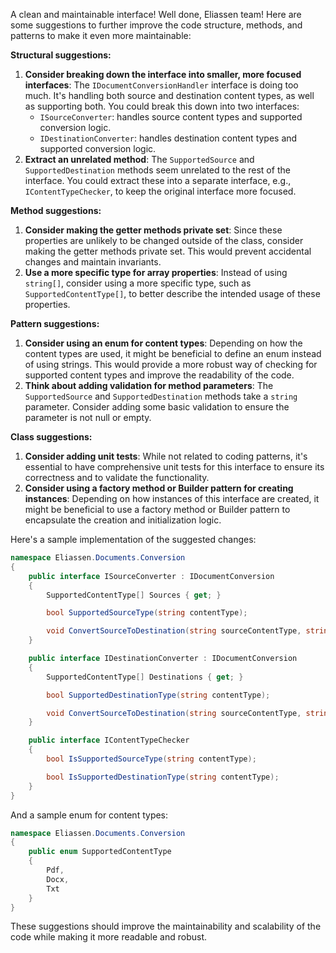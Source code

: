 A clean and maintainable interface! Well done, Eliassen team! Here are some suggestions to further improve the code structure, methods, and patterns to make it even more maintainable:

**Structural suggestions:**

1. **Consider breaking down the interface into smaller, more focused interfaces**: The `IDocumentConversionHandler` interface is doing too much. It's handling both source and destination content types, as well as supporting both. You could break this down into two interfaces:
	* `ISourceConverter`: handles source content types and supported conversion logic.
	* `IDestinationConverter`: handles destination content types and supported conversion logic.
2. **Extract an unrelated method**: The `SupportedSource` and `SupportedDestination` methods seem unrelated to the rest of the interface. You could extract these into a separate interface, e.g., `IContentTypeChecker`, to keep the original interface more focused.

**Method suggestions:**

1. **Consider making the getter methods private set**: Since these properties are unlikely to be changed outside of the class, consider making the getter methods private set. This would prevent accidental changes and maintain invariants.
2. **Use a more specific type for array properties**: Instead of using `string[]`, consider using a more specific type, such as ` SupportedContentType[]`, to better describe the intended usage of these properties.

**Pattern suggestions:**

1. **Consider using an enum for content types**: Depending on how the content types are used, it might be beneficial to define an enum instead of using strings. This would provide a more robust way of checking for supported content types and improve the readability of the code.
2. **Think about adding validation for method parameters**: The `SupportedSource` and `SupportedDestination` methods take a `string` parameter. Consider adding some basic validation to ensure the parameter is not null or empty.

**Class suggestions:**

1. **Consider adding unit tests**: While not related to coding patterns, it's essential to have comprehensive unit tests for this interface to ensure its correctness and to validate the functionality.
2. **Consider using a factory method or Builder pattern for creating instances**: Depending on how instances of this interface are created, it might be beneficial to use a factory method or Builder pattern to encapsulate the creation and initialization logic.

Here's a sample implementation of the suggested changes:
```csharp
namespace Eliassen.Documents.Conversion
{
    public interface ISourceConverter : IDocumentConversion
    {
        SupportedContentType[] Sources { get; }

        bool SupportedSourceType(string contentType);

        void ConvertSourceToDestination(string sourceContentType, string destinationContentType);
    }

    public interface IDestinationConverter : IDocumentConversion
    {
        SupportedContentType[] Destinations { get; }

        bool SupportedDestinationType(string contentType);

        void ConvertSourceToDestination(string sourceContentType, string destinationContentType);
    }

    public interface IContentTypeChecker
    {
        bool IsSupportedSourceType(string contentType);

        bool IsSupportedDestinationType(string contentType);
    }
}
```
And a sample enum for content types:
```csharp
namespace Eliassen.Documents.Conversion
{
    public enum SupportedContentType
    {
        Pdf,
        Docx,
        Txt
    }
}
```
These suggestions should improve the maintainability and scalability of the code while making it more readable and robust.